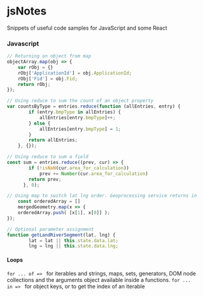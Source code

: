 # jsNotes
Snippets of useful code samples for JavaScript and some React

### Javascript
``` javascript
// Returning an object from map
objectArray.map(obj => {
    var rObj = {}
    rObj['ApplicationId'] = obj.ApplicationId;
	rObj['Fid'] = obj.Fid;
    return rObj;
});
```

``` javascript
// Using reduce to sum the count of an object property
var countsByType = entries.reduce(function (allEntries, entry) {
        if (entry.bmpType in allEntries) {
            allEntries[entry.bmpType]++;
        } else {
            allEntries[entry.bmpType] = 1;
        }
        return allEntries;
    }, {});
```

``` javascript
// Using reduce to sum a field
const sum = entries.reduce((prev, cur) => {
        if (!isNaN(cur.area_for_calculation))
            prev += Number(cur.area_for_calculation)
        return prev;
      }, 0);
```

``` javascript
// Using map to switch lat lng order. Geoprocessing service returns in [lng,lat], need to convert to [lat,lng] order
    const orderedArray = []
    mergedGeometry.map(x => {
	orderedArray.push( [x[1], x[0]] );
});
```

```javascript
// Optional parameter assignment
function getLandRiverSegment(lat, lng) {
        lat = lat || this.state.data.lat;
        lng = lng || this.state.data.lng;
````

#### Loops
`for ... of => ` for iterables and strings, maps, sets, generators, DOM node collections and the arguments object available inside a functions.
`for ... in => ` for object keys, or to get the index of an iterable

